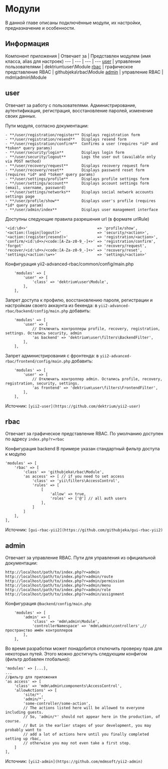 Модули
==============

В данной главе описаны подключённые модули, их настройки, предназначение и особенности.

Информация <span id="start-modules-info"></span>
-----------------------

Компонент приложения | Отвечает за | Представлен модулем (имя класса, alias для настроек)
--- | --- | --- | ---
[user](#user) | управление пользователями | dektrium\user\Module
[rbac](#rbac) | графическое представление RBAC | githubjeka\rbac\Module
[admin](#admin) | управление RBAC | mdm\admin\Module


user <span id="start-modules-user"></span>
-----------------------

Отвечает за работу с пользователями.
Администрирование, аутентификация, регистрация, восстановление паролей, изменение своих данных.

Пути модуля, согласно документации:
```
- **/user/registration/register** Displays registration form
- **/user/registration/resend**   Displays resend form
- **/user/registration/confirm**  Confirms a user (requires *id* and *token* query params)
- **/user/security/login**        Displays login form
- **/user/security/logout**       Logs the user out (available only via POST method)
- **/user/recovery/request**      Displays recovery request form
- **/user/recovery/reset**        Displays password reset form (requires *id* and *token* query params)
- **/user/settings/profile**      Displays profile settings form
- **/user/settings/account**      Displays account settings form (email, username, password)
- **/user/settings/networks**     Displays social network accounts settings page
- **/user/profile/show**          Displays user's profile (requires *id* query param)
- **/user/admin/index**           Displays user management interface
```

Доступны следующие правила разрешения url (в формате urlRule)
```
'<id:\d+>'                               => 'profile/show',
'<action:(login|logout)>'                => 'security/<action>',
'<action:(register|resend)>'             => 'registration/<action>',
'confirm/<id:\d+>/<code:[A-Za-z0-9_-]+>' => 'registration/confirm',
'forgot'                                 => 'recovery/request',
'recover/<id:\d+>/<code:[A-Za-z0-9_-]+>' => 'recovery/reset',
'settings/<action:\w+>'                  => 'settings/<action>'
```

Конфигурация yii2-advanced-rbac/common/config/main.php

```
    'modules' => [
        'user' => [
            'class' => 'dektrium\user\Module',
        ],
    ],
```

Запрет доступа к профилю, восстановлению пароля, регистрации и настройкам своего аккаунта из бекенда: в
`yii2-advanced-rbac/backend/config/main.php` добавить:

```
    'modules' => [
        'user' => [
            // Отключить контроллеры profile, recovery, registration, settings. Остались security, admin
            'as backend' => 'dektrium\user\filters\BackendFilter',
        ],
    ],
```

Запрет администрирования с фронтенда: в `yii2-advanced-rbac/frontend/config/main.php` добавить:

```
    'modules' => [
        'user' => [
            // Отключить контроллер admin. Остались profile, recovery, registration, security, settings.
            'as frontend' => 'dektrium\user\filters\FrontendFilter',
        ],
    ],
```


Источник: `[yii2-user](https://github.com/dektrium/yii2-user)`

rbac <span id="start-modules-rbac"></span>
-----------------------

Отвечает за графическое представление RBAC. По умолчанию доступен по адресу
`index.php?r=rbac`

Конфигурация backend
В примере указан стандартный фильтр доступа к модулю

```
'modules' => [
    'rbac' => [
        'class' => 'githubjeka\rbac\Module',
        'as access' => [ // if you need to set access
            'class' => 'yii\filters\AccessControl',
            'rules' => [
                [
                    'allow' => true,
                    'roles' => ['@'] // all auth users
                ],
            ]
        ]
    ],
],
```

Источник: `[gui-rbac-yii2](https://github.com/githubjeka/gui-rbac-yii2)`

admin <span id="start-modules-admin"></span>
-----------------------

Отвечает за управление RBAC. Пути для управления из официальной документации:

```
http://localhost/path/to/index.php?r=admin
http://localhost/path/to/index.php?r=admin/route
http://localhost/path/to/index.php?r=admin/permission
http://localhost/path/to/index.php?r=admin/menu
http://localhost/path/to/index.php?r=admin/role
http://localhost/path/to/index.php?r=admin/assignment
```

Конфигурация `@backend/config/main.php`
```
    'modules' => [
        'admin' => [
            'class' => 'mdm\admin\Module',
            'controllerNamespace' => 'mdm\admin\controllers',// пространство имён контроллеров
        ],
    ],
```

Во время разработки может понадобится отключить проверку прав для некоторых путей.
Этого можно достигнуть следующим конфигом (фильтр добавлен глобально):

```
'modules' => [...],
...
//фильтр для приложения
'as access' => [
    'class' => 'mdm\admin\components\AccessControl',
    'allowActions' => [
        'site/*',
        'admin/*',
        'some-controller/some-action',
        // The actions listed here will be allowed to everyone including guests.
        // So, 'admin/*' should not appear here in the production, of course.
        // But in the earlier stages of your development, you may probably want to
        // add a lot of actions here until you finally completed setting up rbac,
        // otherwise you may not even take a first step.
    ]
],

```

Источник: `[yii2-admin](https://github.com/mdmsoft/yii2-admin)`
